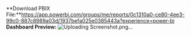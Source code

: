 **Download PBIX File:**https://app.powerbi.com/groups/me/reports/0c1310a0-ce80-4ee3-99c0-887c8989a03d/1937befa025e0385443a?experience=power-bi
**Dashboard Preview:** ![Uploading Screenshot.png…]()

